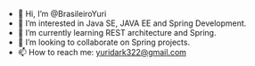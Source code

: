 - 👋 Hi, I’m @BrasileiroYuri
- 👀 I’m interested in Java SE, JAVA EE and Spring Development.
- 🌱 I’m currently learning REST architecture and Spring.
- 💞️ I’m looking to collaborate on Spring projects.
- 📫 How to reach me: yuridark322@gmail.com

<!---
BrasileiroYuri/BrasileiroYuri is a ✨ special ✨ repository because its `README.md` (this file) appears on your GitHub profile.
You can click the Preview link to take a look at your changes.
--->
